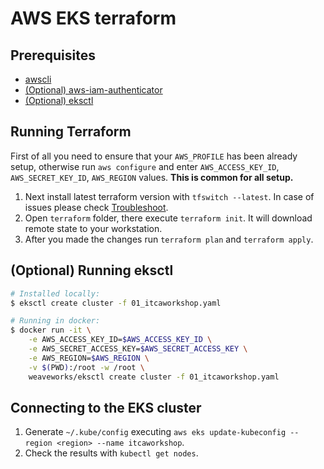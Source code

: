 # AWS EKS terraform

## Prerequisites

* [awscli](https://docs.aws.amazon.com/cli/latest/userguide/getting-started-install.html)
* [(Optional) aws-iam-authenticator](https://docs.aws.amazon.com/eks/latest/userguide/install-aws-iam-authenticator.html)
* [(Optional) eksctl](https://eksctl.io/installation/)

## Running Terraform

First of all you need to ensure that your `AWS_PROFILE` has been already setup, otherwise run `aws configure` and enter `AWS_ACCESS_KEY_ID`, `AWS_SECRET_KEY_ID`, `AWS_REGION` values. **This is common for all setup.**

1. Next install latest terraform version with `tfswitch --latest`. In case of issues please check [Troubleshoot](https://tfswitch.warrensbox.com/Troubleshoot/).
2. Open `terraform` folder, there execute `terraform init`. It will download remote state to your workstation.
3. After you made the changes run `terraform plan` and `terraform apply`.

## (Optional) Running eksctl

```bash
# Installed locally:
$ eksctl create cluster -f 01_itcaworkshop.yaml

# Running in docker:
$ docker run -it \
    -e AWS_ACCESS_KEY_ID=$AWS_ACCESS_KEY_ID \
    -e AWS_SECRET_ACCESS_KEY=$AWS_SECRET_ACCESS_KEY \
    -e AWS_REGION=$AWS_REGION \
    -v $(PWD):/root -w /root \
    weaveworks/eksctl create cluster -f 01_itcaworkshop.yaml
```

## Connecting to the EKS cluster

1. Generate `~/.kube/config` executing `aws eks update-kubeconfig --region <region> --name itcaworkshop`.
2. Check the results with `kubectl get nodes`.